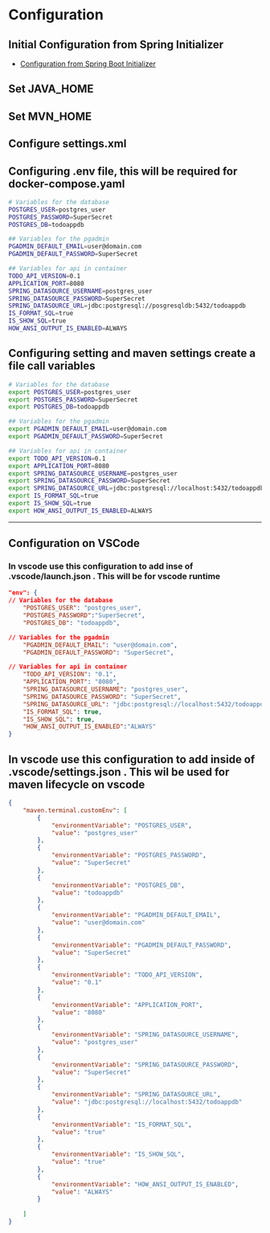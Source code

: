 # Configuration


## Initial Configuration from Spring Initializer

- [Configuration from Spring Boot Initializer](https://start.spring.io/#!type=maven-project&language=java&platformVersion=2.6.6&packaging=jar&jvmVersion=17&groupId=com.demo.todoapi&artifactId=springboot-todo-h2-api-container&name=todo-api-container&description=Basic%20TODO%20API%20demo%20with%20SpringBoot%20and%20H2%20using%20containers%20for%20Demos&packageName=com.demo.todoapi&dependencies=web,data-jpa,h2,lombok,devtools,validation)

## Set JAVA_HOME

## Set MVN_HOME

## Configure settings.xml

## Configuring .env file, this will be required for docker-compose.yaml

```bash
# Variables for the database
POSTGRES_USER=postgres_user
POSTGRES_PASSWORD=SuperSecret
POSTGRES_DB=todoappdb

## Variables for the pgadmin
PGADMIN_DEFAULT_EMAIL=user@domain.com
PGADMIN_DEFAULT_PASSWORD=SuperSecret

## Variables for api in container
TODO_API_VERSION=0.1
APPLICATION_PORT=8080
SPRING_DATASOURCE_USERNAME=postgres_user
SPRING_DATASOURCE_PASSWORD=SuperSecret
SPRING_DATASOURCE_URL=jdbc:postgresql://posgresqldb:5432/todoappdb
IS_FORMAT_SQL=true
IS_SHOW_SQL=true
HOW_ANSI_OUTPUT_IS_ENABLED=ALWAYS
```

## Configuring setting and maven settings create a file call variables

```bash
# Variables for the database
export POSTGRES_USER=postgres_user
export POSTGRES_PASSWORD=SuperSecret
export POSTGRES_DB=todoappdb

## Variables for the pgadmin
export PGADMIN_DEFAULT_EMAIL=user@domain.com
export PGADMIN_DEFAULT_PASSWORD=SuperSecret

## Variables for api in container
export TODO_API_VERSION=0.1
export APPLICATION_PORT=8080
export SPRING_DATASOURCE_USERNAME=postgres_user
export SPRING_DATASOURCE_PASSWORD=SuperSecret
export SPRING_DATASOURCE_URL=jdbc:postgresql://localhost:5432/todoappdb
export IS_FORMAT_SQL=true
export IS_SHOW_SQL=true
export HOW_ANSI_OUTPUT_IS_ENABLED=ALWAYS
```

---

## Configuration on VSCode


### In vscode use this configuration to add inse of .vscode/launch.json  . This will be for vscode runtime
```json
"env": {
// Variables for the database
    "POSTGRES_USER": "postgres_user",
    "POSTGRES_PASSWORD":"SuperSecret",
    "POSTGRES_DB": "todoappdb",

// Variables for the pgadmin
    "PGADMIN_DEFAULT_EMAIL": "user@domain.com",
    "PGADMIN_DEFAULT_PASSWORD": "SuperSecret",

// Variables for api in container
    "TODO_API_VERSION": "0.1",
    "APPLICATION_PORT": "8080",
    "SPRING_DATASOURCE_USERNAME": "postgres_user",
    "SPRING_DATASOURCE_PASSWORD": "SuperSecret",
    "SPRING_DATASOURCE_URL": "jdbc:postgresql://localhost:5432/todoappdb",
    "IS_FORMAT_SQL": true,
    "IS_SHOW_SQL": true,
    "HOW_ANSI_OUTPUT_IS_ENABLED":"ALWAYS"
}
```

## In vscode use this configuration to add inside of .vscode/settings.json . This wil be used for maven lifecycle on vscode 
```json
{
    "maven.terminal.customEnv": [
        {
            "environmentVariable": "POSTGRES_USER",
            "value": "postgres_user"
        },
        {
            "environmentVariable": "POSTGRES_PASSWORD",
            "value": "SuperSecret"
        },
        {
            "environmentVariable": "POSTGRES_DB",
            "value": "todoappdb"
        },
        {
            "environmentVariable": "PGADMIN_DEFAULT_EMAIL",
            "value": "user@domain.com"
        },
        {
            "environmentVariable": "PGADMIN_DEFAULT_PASSWORD",
            "value": "SuperSecret"
        },
        {
            "environmentVariable": "TODO_API_VERSION",
            "value": "0.1"
        },
        {
            "environmentVariable": "APPLICATION_PORT",
            "value": "8080"
        },
        {
            "environmentVariable": "SPRING_DATASOURCE_USERNAME",
            "value": "postgres_user"
        },
        {
            "environmentVariable": "SPRING_DATASOURCE_PASSWORD",
            "value": "SuperSecret"
        },
        {
            "environmentVariable": "SPRING_DATASOURCE_URL",
            "value": "jdbc:postgresql://localhost:5432/todoappdb"
        },
        {
            "environmentVariable": "IS_FORMAT_SQL",
            "value": "true"
        },
        {
            "environmentVariable": "IS_SHOW_SQL",
            "value": "true"
        },
        {
            "environmentVariable": "HOW_ANSI_OUTPUT_IS_ENABLED",
            "value": "ALWAYS"
        }
        
    ]
}

```

